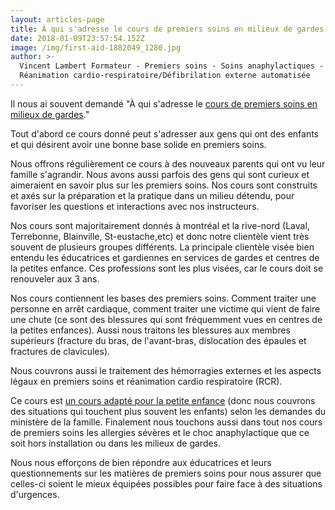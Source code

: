 ```yaml
---
layout: articles-page
title: À qui s'adresse le cours de premiers soins en milieux de gardes
date: 2018-01-09T23:57:54.152Z
image: /img/first-aid-1882049_1280.jpg
author: >-
  Vincent Lambert Formateur - Premiers soins - Soins anaphylactiques -
  Réanimation cardio-respiratoire/Défibrilation externe automatisée
---
```

Il nous ai souvent demandé "À qui s'adresse le [cours de premiers soins en milieux de gardes](https://lambertrcr.com/formations/premiers-soins-milieux-de-garde-cours-de-base)." 

Tout d'abord ce cours donné peut s'adresser aux gens qui ont des enfants et qui désirent avoir une bonne base solide en premiers soins. 

Nous offrons régulièrement ce cours à des nouveaux parents qui ont vu leur famille s'agrandir. Nous avons aussi parfois des gens qui sont curieux et aimeraient en savoir plus sur les premiers soins. Nos cours sont construits et axés sur la préparation et la pratique dans un milieu détendu, pour favoriser les questions et interactions avec nos instructeurs. 

Nos cours sont majoritairement donnés à montréal et la rive-nord (Laval, Terrebonne, Blainville, St-eustache,etc) et donc notre clientèle vient très souvent de plusieurs groupes différents. La principale clientèle visée bien entendu les éducatrices et gardiennes en services de gardes et centres de la petites enfance. Ces professions sont les plus visées, car le cours doit se renouveler aux 3 ans. 

Nos cours contiennent les bases des premiers soins. Comment traiter une personne en arrêt cardiaque, comment traiter une victime qui vient de faire une chute (ce sont des blessures qui sont fréquemment vues en centres de la petites enfances). Aussi nous traitons les blessures aux membres supérieurs (fracture du bras, de l'avant-bras, dislocation des épaules et fractures de clavicules). 

Nous couvrons aussi le traitement des hémorragies externes et les aspects légaux en premiers soins et réanimation cardio respiratoire (RCR). 

Ce cours est [un cours adapté pour la petite enfance](https://www.mfa.gouv.qc.ca/fr/ministere/centre-presse/Nouvelles/Pages/nouvelle_2014-11-04.aspx) (donc nous couvrons des situations qui touchent plus souvent les enfants) selon les demandes du ministère de la famille. Finalement nous touchons aussi dans tout nos cours de premiers soins les allergies sévères et le choc anaphylactique que ce soit hors installation ou dans les milieux de gardes.

Nous nous efforçons de bien répondre aux éducatrices et leurs questionnements sur les matières de premiers soins pour nous assurer que celles-ci soient le mieux équipées possibles pour faire face à des situations d'urgences.
